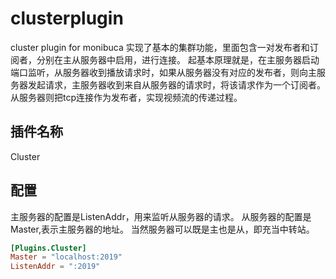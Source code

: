 # clusterplugin
cluster plugin for monibuca
实现了基本的集群功能，里面包含一对发布者和订阅者，分别在主从服务器中启用，进行连接。 起基本原理就是，在主服务器启动端口监听，从服务器收到播放请求时，如果从服务器没有对应的发布者，则向主服务器发起请求，主服务器收到来自从服务器的请求时，将该请求作为一个订阅者。从服务器则把tcp连接作为发布者，实现视频流的传递过程。
## 插件名称

Cluster

## 配置

主服务器的配置是ListenAddr，用来监听从服务器的请求。 从服务器的配置是Master,表示主服务器的地址。 当然服务器可以既是主也是从，即充当中转站。

```toml
[Plugins.Cluster]
Master = "localhost:2019"
ListenAddr = ":2019"
```